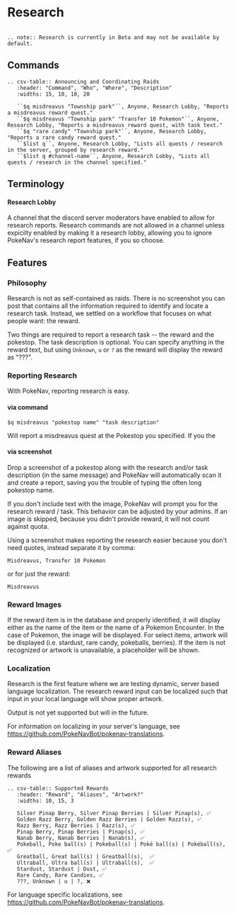 # Research

```eval_rst

.. note:: Research is currently in Beta and may not be available by default.
```

## Commands

```eval_rst
.. csv-table:: Announcing and Coordinating Raids
   :header: "Command", "Who", "Where", "Description"
   :widths: 15, 10, 10, 20

   ``$q misdreavus "Township park"``, Anyone, Research Lobby, "Reports a misdreavus reward quest."
   ``$q misdreavus "Township park" "Transfer 10 Pokemon"``, Anyone, Research Lobby, "Reports a misdreavus reward quest, with task text."
   ``$q "rare candy" "Township park"``, Anyone, Research Lobby, "Reports a rare candy reward quest."
   ``$list q``, Anyone, Research Lobby, "Lists all quests / research in the server, grouped by research reward."
   ``$list q #channel-name``, Anyone, Research Lobby, "Lists all quests / research in the channel specified."

```

## Terminology

#### Research Lobby

A channel that the discord server moderators have enabled to allow for research reports. Research commands are not allowed in a channel unless expicilty enabled by making it a research lobby, allowing you to ignore PokeNav's research report features, if you so choose.


## Features

### Philosophy

Research is not as self-contained as raids. There is no screenshot you can post that contains all the information required to identify and locate a research task. Instead, we settled on a workflow that focuses on what people want: the reward.

Two things are required to report a research task -- the reward and the pokestop. The task description is optional. You can specify anything in the reward text, but using  `Unknown`, `u` or `?` as the reward will display the reward as "???".

### Reporting Research

With PokeNav, reporting research is easy.

#### via command

`$q misdreavus "pokestop name" "task description"`

Will report a misdreavus quest at the Pokestop you specified. If you the

#### via screenshot

Drop a screenshot of a pokestop along with the research and/or task description (in the same message) and PokeNav will automatically scan it and create a report, saving you the trouble of typing the often long pokestop name.

If you don't include text with the image, PokeNav will prompt you for the research reward / task. This behavior can be adjusted by your admins. If an image is skipped, because you didn't provide reward, it will not count against quota.

Using a screenshot makes reporting the research easier because you don't need quotes, instead separate it by comma:

`Misdreavus, Transfer 10 Pokemon`

or for just the reward:

`Misdreavus`

### Reward Images

If the reward item is in the database and properly identified, it will display either as the name of the item or the name of a Pokemon Encounter. In the case of Pokemon, the image will be displayed. For select items, artwork will be displayed (i.e. stardust, rare candy, pokeballs, berries). If the item is not recognized or artwork is unavailable, a placeholder will be shown.

### Localization

Research is the first feature where we are testing dynamic, server based language localization. The research reward input can be localized such that input in your local language will show proper artwork.

Output is not yet supported but will in the future.

For information on localizing in your server's language, see <https://github.com/PokeNavBot/pokenav-translations>.

### Reward Aliases

The following are a list of aliases and artwork supported for all research rewards 

```eval_rst
.. csv-table:: Supported Rewards
   :header: "Reward", "Aliases", "Artwork?"
   :widths: 10, 15, 3

   Silver Pinap Berry, Silver Pinap Berries | Silver Pinap(s), ✅
   Golden Razz Berry, Golden Razz Berries | Golden Razz(s), ✅
   Razz Berry, Razz Berries | Razz(s), ✅
   Pinap Berry, Pinap Berries | Pinap(s), ✅
   Nanab Berry, Nanab Berries | Nanab(s), ✅
   Pokeball, Poke ball(s) | Pokeball(s) | Poké ball(s) | Pokéball(s),  ✅
   Greatball, Great ball(s) | Greatball(s),  ✅
   Ultraball, Ultra ball(s) | Ultraball(s),  ✅
   Stardust, Stardust | Dust, ✅
   Rare Candy, Rare Candies, ✅
   ???, Unknown | u | ?, ❌

```

For language specific localizations, see <https://github.com/PokeNavBot/pokenav-translations>.
